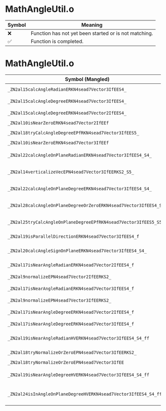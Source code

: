# MathAngleUtil.o
| Symbol | Meaning 
| ------------- | ------------- 
| :x: | Function has not yet been started or is not matching. 
| :white_check_mark: | Function is completed. 


# MathAngleUtil.o
| Symbol (Mangled) | Symbol (Demangled) | Decompiled? |
| ------------- |  ------------- | ------------- |
| `_ZN2al15calcAngleRadianERKN4sead7Vector3IfEES4_` | `al::calcAngleRadian(sead::Vector3<float> const&,sead::Vector3<float> const&)` | :white_check_mark: |
| `_ZN2al15calcAngleDegreeERKN4sead7Vector3IfEES4_` | `al::calcAngleDegree(sead::Vector3<float> const&,sead::Vector3<float> const&)` | :white_check_mark: |
| `_ZN2al15calcAngleDegreeERKN4sead7Vector2IfEES4_` | `al::calcAngleDegree(sead::Vector2<float> const&,sead::Vector2<float> const&)` | :white_check_mark: |
| `_ZN2al10isNearZeroERKN4sead7Vector2IfEEf` | `al::isNearZero(sead::Vector2<float> const&,float)` | :white_check_mark: |
| `_ZN2al18tryCalcAngleDegreeEPfRKN4sead7Vector3IfEES5_` | `al::tryCalcAngleDegree(float *,sead::Vector3<float> const&,sead::Vector3<float> const&)` | :white_check_mark: |
| `_ZN2al10isNearZeroERKN4sead7Vector3IfEEf` | `al::isNearZero(sead::Vector3<float> const&,float)` | :white_check_mark: |
| `_ZN2al22calcAngleOnPlaneRadianERKN4sead7Vector3IfEES4_S4_` | `al::calcAngleOnPlaneRadian(sead::Vector3<float> const&,sead::Vector3<float> const&,sead::Vector3<float> const&)` | :white_check_mark: |
| `_ZN2al14verticalizeVecEPN4sead7Vector3IfEERKS2_S5_` | `al::verticalizeVec(sead::Vector3<float> *,sead::Vector3<float> const&,sead::Vector3<float> const&)` | :white_check_mark: |
| `_ZN2al22calcAngleOnPlaneDegreeERKN4sead7Vector3IfEES4_S4_` | `al::calcAngleOnPlaneDegree(sead::Vector3<float> const&,sead::Vector3<float> const&,sead::Vector3<float> const&)` | :white_check_mark: |
| `_ZN2al28calcAngleOnPlaneDegreeOrZeroERKN4sead7Vector3IfEES4_S4_` | `al::calcAngleOnPlaneDegreeOrZero(sead::Vector3<float> const&,sead::Vector3<float> const&,sead::Vector3<float> const&)` | :white_check_mark: |
| `_ZN2al25tryCalcAngleOnPlaneDegreeEPfRKN4sead7Vector3IfEES5_S5_` | `al::tryCalcAngleOnPlaneDegree(float *,sead::Vector3<float> const&,sead::Vector3<float> const&,sead::Vector3<float> const&)` | :white_check_mark: |
| `_ZN2al19isParallelDirectionERKN4sead7Vector3IfEES4_f` | `al::isParallelDirection(sead::Vector3<float> const&,sead::Vector3<float> const&,float)` | :white_check_mark: |
| `_ZN2al20calcAngleSignOnPlaneERKN4sead7Vector3IfEES4_S4_` | `al::calcAngleSignOnPlane(sead::Vector3<float> const&,sead::Vector3<float> const&,sead::Vector3<float> const&)` | :white_check_mark: |
| `_ZN2al17isNearAngleRadianERKN4sead7Vector2IfEES4_f` | `al::isNearAngleRadian(sead::Vector2<float> const&,sead::Vector2<float> const&,float)` | :white_check_mark: |
| `_ZN2al9normalizeEPN4sead7Vector2IfEERKS2_` | `al::normalize(sead::Vector2<float> *,sead::Vector2<float> const&)` | :white_check_mark: |
| `_ZN2al17isNearAngleRadianERKN4sead7Vector3IfEES4_f` | `al::isNearAngleRadian(sead::Vector3<float> const&,sead::Vector3<float> const&,float)` | :white_check_mark: |
| `_ZN2al9normalizeEPN4sead7Vector3IfEERKS2_` | `al::normalize(sead::Vector3<float> *,sead::Vector3<float> const&)` | :white_check_mark: |
| `_ZN2al17isNearAngleDegreeERKN4sead7Vector2IfEES4_f` | `al::isNearAngleDegree(sead::Vector2<float> const&,sead::Vector2<float> const&,float)` | :white_check_mark: |
| `_ZN2al17isNearAngleDegreeERKN4sead7Vector3IfEES4_f` | `al::isNearAngleDegree(sead::Vector3<float> const&,sead::Vector3<float> const&,float)` | :white_check_mark: |
| `_ZN2al19isNearAngleRadianHVERKN4sead7Vector3IfEES4_S4_ff` | `al::isNearAngleRadianHV(sead::Vector3<float> const&,sead::Vector3<float> const&,sead::Vector3<float> const&,float,float)` | :white_check_mark: |
| `_ZN2al18tryNormalizeOrZeroEPN4sead7Vector3IfEERKS2_` | `al::tryNormalizeOrZero(sead::Vector3<float> *,sead::Vector3<float> const&)` | :white_check_mark: |
| `_ZN2al18tryNormalizeOrZeroEPN4sead7Vector3IfEE` | `al::tryNormalizeOrZero(sead::Vector3<float> *)` | :white_check_mark: |
| `_ZN2al19isNearAngleDegreeHVERKN4sead7Vector3IfEES4_S4_ff` | `al::isNearAngleDegreeHV(sead::Vector3<float> const&,sead::Vector3<float> const&,sead::Vector3<float> const&,float,float)` | :white_check_mark: |
| `_ZN2al24isInAngleOnPlaneDegreeHVERKN4sead7Vector3IfEES4_S4_ffff` | `al::isInAngleOnPlaneDegreeHV(sead::Vector3<float> const&,sead::Vector3<float> const&,sead::Vector3<float> const&,float,float,float,float)` | :white_check_mark: |
